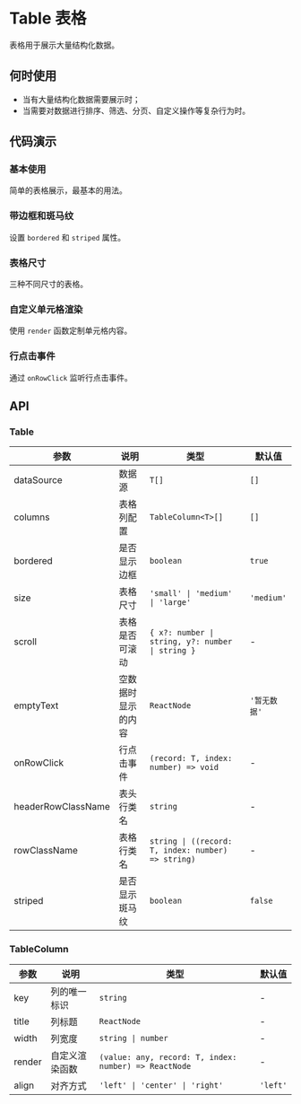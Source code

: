 # Table 表格

表格用于展示大量结构化数据。

## 何时使用

- 当有大量结构化数据需要展示时；
- 当需要对数据进行排序、筛选、分页、自定义操作等复杂行为时。

## 代码演示

### 基本使用

简单的表格展示，最基本的用法。

<code src="./demo/basic.tsx"></code>

### 带边框和斑马纹

设置 `bordered` 和 `striped` 属性。

<code src="./demo/bordered-striped.tsx"></code>

### 表格尺寸

三种不同尺寸的表格。

<code src="./demo/size.tsx"></code>

### 自定义单元格渲染

使用 `render` 函数定制单元格内容。

<code src="./demo/custom-render.tsx"></code>

### 行点击事件

通过 `onRowClick` 监听行点击事件。

<code src="./demo/row-click.tsx"></code>

## API

### Table

| 参数 | 说明 | 类型 | 默认值 |
| --- | --- | --- | --- |
| dataSource | 数据源 | `T[]` | `[]` |
| columns | 表格列配置 | `TableColumn<T>[]` | `[]` |
| bordered | 是否显示边框 | `boolean` | `true` |
| size | 表格尺寸 | `'small' \| 'medium' \| 'large'` | `'medium'` |
| scroll | 表格是否可滚动 | `{ x?: number \| string, y?: number \| string }` | - |
| emptyText | 空数据时显示的内容 | `ReactNode` | `'暂无数据'` |
| onRowClick | 行点击事件 | `(record: T, index: number) => void` | - |
| headerRowClassName | 表头行类名 | `string` | - |
| rowClassName | 表格行类名 | `string \| ((record: T, index: number) => string)` | - |
| striped | 是否显示斑马纹 | `boolean` | `false` |

### TableColumn

| 参数 | 说明 | 类型 | 默认值 |
| --- | --- | --- | --- |
| key | 列的唯一标识 | `string` | - |
| title | 列标题 | `ReactNode` | - |
| width | 列宽度 | `string \| number` | - |
| render | 自定义渲染函数 | `(value: any, record: T, index: number) => ReactNode` | - |
| align | 对齐方式 | `'left' \| 'center' \| 'right'` | `'left'` | 